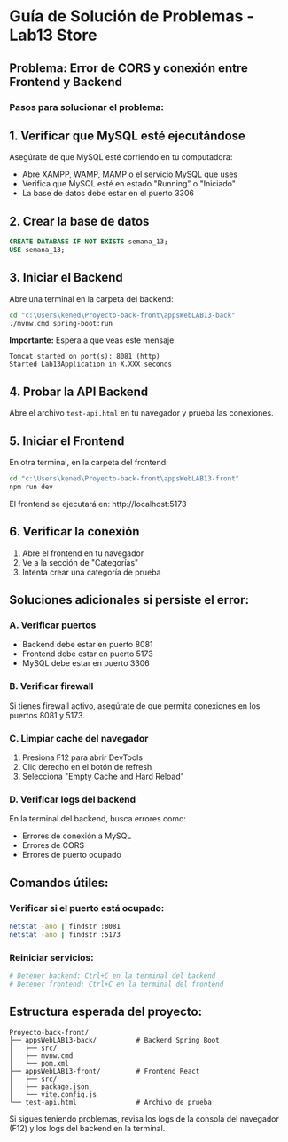 # Guía de Solución de Problemas - Lab13 Store

## Problema: Error de CORS y conexión entre Frontend y Backend

### Pasos para solucionar el problema:

## 1. Verificar que MySQL esté ejecutándose

Asegúrate de que MySQL esté corriendo en tu computadora:
- Abre XAMPP, WAMP, MAMP o el servicio MySQL que uses
- Verifica que MySQL esté en estado "Running" o "Iniciado"
- La base de datos debe estar en el puerto 3306

## 2. Crear la base de datos

```sql
CREATE DATABASE IF NOT EXISTS semana_13;
USE semana_13;
```

## 3. Iniciar el Backend

Abre una terminal en la carpeta del backend:
```bash
cd "c:\Users\kened\Proyecto-back-front\appsWebLAB13-back"
./mvnw.cmd spring-boot:run
```

**Importante:** Espera a que veas este mensaje:
```
Tomcat started on port(s): 8081 (http)
Started Lab13Application in X.XXX seconds
```

## 4. Probar la API Backend

Abre el archivo `test-api.html` en tu navegador y prueba las conexiones.

## 5. Iniciar el Frontend

En otra terminal, en la carpeta del frontend:
```bash
cd "c:\Users\kened\Proyecto-back-front\appsWebLAB13-front"
npm run dev
```

El frontend se ejecutará en: http://localhost:5173

## 6. Verificar la conexión

1. Abre el frontend en tu navegador
2. Ve a la sección de "Categorías"
3. Intenta crear una categoría de prueba

## Soluciones adicionales si persiste el error:

### A. Verificar puertos
- Backend debe estar en puerto 8081
- Frontend debe estar en puerto 5173
- MySQL debe estar en puerto 3306

### B. Verificar firewall
Si tienes firewall activo, asegúrate de que permita conexiones en los puertos 8081 y 5173.

### C. Limpiar cache del navegador
1. Presiona F12 para abrir DevTools
2. Clic derecho en el botón de refresh
3. Selecciona "Empty Cache and Hard Reload"

### D. Verificar logs del backend
En la terminal del backend, busca errores como:
- Errores de conexión a MySQL
- Errores de CORS
- Errores de puerto ocupado

## Comandos útiles:

### Verificar si el puerto está ocupado:
```bash
netstat -ano | findstr :8081
netstat -ano | findstr :5173
```

### Reiniciar servicios:
```bash
# Detener backend: Ctrl+C en la terminal del backend
# Detener frontend: Ctrl+C en la terminal del frontend
```

## Estructura esperada del proyecto:

```
Proyecto-back-front/
├── appsWebLAB13-back/          # Backend Spring Boot
│   ├── src/
│   ├── mvnw.cmd
│   └── pom.xml
├── appsWebLAB13-front/         # Frontend React
│   ├── src/
│   ├── package.json
│   └── vite.config.js
└── test-api.html               # Archivo de prueba
```

Si sigues teniendo problemas, revisa los logs de la consola del navegador (F12) y los logs del backend en la terminal.
